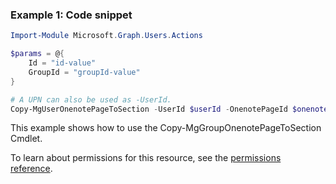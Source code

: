 ### Example 1: Code snippet

```powershellImport-Module Microsoft.Graph.Users.Actions

$params = @{
	Id = "id-value"
	GroupId = "groupId-value"
}

# A UPN can also be used as -UserId.
Copy-MgUserOnenotePageToSection -UserId $userId -OnenotePageId $onenotePageId -BodyParameter $params
```
This example shows how to use the Copy-MgGroupOnenotePageToSection Cmdlet.
To learn about permissions for this resource, see the [permissions reference](/graph/permissions-reference).


